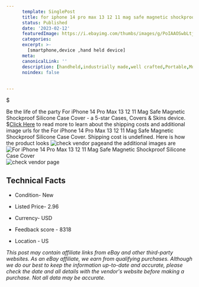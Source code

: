 ```yaml
---
      template: SinglePost
      title: for iphone 14 pro max 13 12 11 mag safe magnetic shockproof silicone case cover
      status: Published
      date: '2023-02-12'
      featuredImage: https://i.ebayimg.com/thumbs/images/g/PoIAAOSwbLtji0rO/s-l225.jpg
      categories: 
      excerpt: >-
        [smartphone,device ,hand held device]
      meta:
      canonicalLink: ''
      description: [handheld,industrially made,well crafted,Portable,Mobile,Compact,Convenient,Lightweight,Maneuverable,Man-portable,Miniature,Carriable,Hand-held,Light,Holdable,Transportable,Mobile device,Pocket-sized,On-the-go,Wireless,Cordless,Compact size,Convenient size, smartphone,device ,hand held device]
      noindex: false
      
        
---
```

$

Be the life of the party For iPhone 14 Pro Max 13 12 11 Mag Safe Magnetic Shockproof Silicone Case Cover - a 5-star Cases, Covers & Skins device.
$[Click Here](https://www.ebay.com/itm/385271811898?hash=item59b3fd4f3a%3Ag%3APoIAAOSwbLtji0rO&mkevt=1&mkcid=1&mkrid=711-53200-19255-0&campid=%253CePNCampaignId%253E&customid=%253CreferenceId%253E&toolid=10049) to read more to learn about the shipping costs and additional image urls for the For iPhone 14 Pro Max 13 12 11 Mag Safe Magnetic Shockproof Silicone Case Cover. Shipping cost is undefined. Here is how the product looks ![check vendor page](https://i.ebayimg.com/thumbs/images/g/PoIAAOSwbLtji0rO/s-l225.jpg)and the additional images are![For iPhone 14 Pro Max 13 12 11 Mag Safe Magnetic Shockproof Silicone Case Cover](https://i.ebayimg.com/images/g/PoIAAOSwbLtji0rO/s-l960.jpg)![check vendor page](https://origin-galleryplus.ebayimg.com/ws/web/385271811898_2_0_1/225x225.jpg,https://origin-galleryplus.ebayimg.com/ws/web/385271811898_3_0_1/225x225.jpg,https://origin-galleryplus.ebayimg.com/ws/web/385271811898_4_0_1/225x225.jpg,https://origin-galleryplus.ebayimg.com/ws/web/385271811898_5_0_1/225x225.jpg,https://origin-galleryplus.ebayimg.com/ws/web/385271811898_6_0_1/225x225.jpg,https://origin-galleryplus.ebayimg.com/ws/web/385271811898_7_0_1/225x225.jpg,https://origin-galleryplus.ebayimg.com/ws/web/385271811898_8_0_1/225x225.jpg,https://origin-galleryplus.ebayimg.com/ws/web/385271811898_9_0_1/225x225.jpg,https://origin-galleryplus.ebayimg.com/ws/web/385271811898_10_0_1/225x225.jpg,https://origin-galleryplus.ebayimg.com/ws/web/385271811898_11_0_1/225x225.jpg)



 ## Technical Facts 



     
      

 - Condition- New 


      

 - Listed Price- 2.96 


      

 - Currency- USD 


      

 - Feedback score - 8318 


      

 - Location - US 


      
      

 *_This post may contain affiliate links from eBay and other third-party websites. As an eBay affiliate, we earn from qualifying purchases. Although we do our best to keep the information up-to-date and accurate, please check the date and all details with the vendor's website before making a purchase. Not all data may be accurate._*






